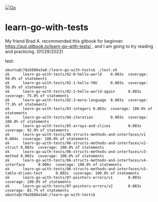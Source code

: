 [![Go](https://github.com/ibm-xaas/learn-go-with-tests/actions/workflows/go.yml/badge.svg)](https://github.com/ibm-xaas/learn-go-with-tests/actions/workflows/go.yml)

# learn-go-with-tests
My friend Brad A. recommended this gitbook for beginner: https://quii.gitbook.io/learn-go-with-tests/ , and I am going to try reading and practicing. (01/29/2022)

test:

```
ubuntu@c78a5680a3a8:/learn-go-with-tests$ ./test.sh
ok      learn-go-with-tests/02-0-hello-world    0.003s  coverage: 50.0% of statements
ok      learn-go-with-tests/02-1-hello-YOU      0.003s  coverage: 50.0% of statements
ok      learn-go-with-tests/02-2-hello-world-again      0.003s  coverage: 75.0% of statements
ok      learn-go-with-tests/02-3-more-language  0.003s  coverage: 77.8% of statements
ok      learn-go-with-tests/03-integers 0.003s  coverage: 100.0% of statements
ok      learn-go-with-tests/04-iteration        0.003s  coverage: 100.0% of statements
ok      learn-go-with-tests/05-arrays-and-slices        0.003s  coverage: 92.9% of statements
ok      learn-go-with-tests/06-structs-methods-and-interfaces/v1        0.004s  coverage: 100.0% of statements
ok      learn-go-with-tests/06-structs-methods-and-interfaces/v2-struct 0.003s  coverage: 100.0% of statements
ok      learn-go-with-tests/06-structs-methods-and-interfaces/v3-method 0.002s  coverage: 100.0% of statements
ok      learn-go-with-tests/06-structs-methods-and-interfaces/v4-interface      0.006s  coverage: 100.0% of statements
ok      learn-go-with-tests/06-structs-methods-and-interfaces/v5-table-driven-test      0.002s  coverage: 100.0% of statements
ok      learn-go-with-tests/07-pointers-errors/v1       0.003s  coverage: 100.0% of statements
ok      learn-go-with-tests/07-pointers-errors/v2       0.003s  coverage: 85.7% of statements
ubuntu@c78a5680a3a8:/learn-go-with-tests$
```
